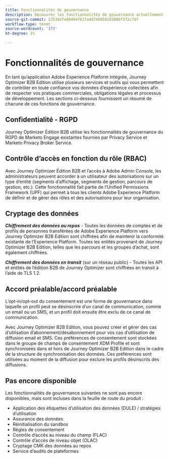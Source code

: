 ```yaml
---
title: Fonctionnalités de gouvernance
description: Découvrez les fonctionnalités de gouvernance actuellement disponibles dans Journey Optimizer B2B Edition.
source-git-commit: 1353defe804947617a4d7489592d380bf372c7df
workflow-type: tm+mt
source-wordcount: '373'
ht-degree: 1%

---
```


# Fonctionnalités de gouvernance

En tant qu’application Adobe Experience Platform intégrée, Journey Optimizer B2B Edition utilise plusieurs services et outils qui vous permettent de contrôler en toute confiance vos données d’expérience collectées afin de respecter vos pratiques commerciales, obligations légales et processus de développement. Les sections ci-dessous fournissent un résumé de chacune de ces fonctions de gouvernance.

## Confidentialité - RGPD

Journey Optimizer Édition B2B utilise les fonctionnalités de gouvernance du RGPD de Marketo Engage existantes fournies par Privacy Service et Marketo Privacy Broker Service.

## Contrôle d’accès en fonction du rôle (RBAC)

Avec Journey Optimizer Édition B2B et l’accès à Adobe Admin Console, les administrateurs peuvent accorder à un utilisateur des autorisations sur un type d’entité (segments d’affichage, segments de gestion, parcours de gestion, etc.). Cette fonctionnalité fait partie de l’Unified Permissions Framework (UPF) qui permet à tous les clients Adobe Experience Platform de définir et de gérer des rôles et des autorisations pour leur organisation.

## Cryptage des données

**_Chiffrement des données au repos_** - Toutes les données de comptes et de profils de personnes transférées de Adobe Experience Platform vers Journey Optimizer B2B Edition sont chiffrées afin de maintenir la conformité existante de l’Experience Platform. Toutes les entités provenant de Journey Optimizer B2B Edition, telles que les parcours et les groupes d’achat, sont également chiffrées.

**_Chiffrement des données en transit_** (sur un réseau public) - Toutes les API et entités de l’édition B2B de Journey Optimizer sont chiffrées en transit à l’aide de TLS 1.2.

## Accord préalable/accord préalable

L’opt-in/opt-out du consentement est une forme de gouvernance dans laquelle un profil peut se désinscrire d’un canal de communication, comme un email ou un SMS, et un profil doit ensuite être exclu de ce canal de communication.

Avec Journey Optimizer B2B Edition, vous pouvez créer et gérer des cas d’utilisation d’abonnement/désabonnement pour vos cas d’utilisation de diffusion email et SMS. Ces préférences de consentement sont stockées dans le groupe de champs de consentement XDM Profile et sont synchronisées dans et hors de Journey Optimizer B2B Edition dans le cadre de la structure de synchronisation des données. Ces préférences sont utilisées au moment de la diffusion pour exclure les profils désinscrits des diffusions.

## Pas encore disponible

Les fonctionnalités de gouvernance suivantes ne sont pas encore disponibles, mais sont incluses dans la feuille de route du produit :

* Application des étiquettes d’utilisation des données (DULE) / stratégies d’utilisation
* Assurance des données
* Réinitialisation du sandbox
* Règles de consentement
* Contrôle d’accès au niveau du champ (FLAC)
* Contrôle d’accès de niveau objet (OLAC)
* Cryptage CMK des données au repos
* Service d’audits de plateformes
